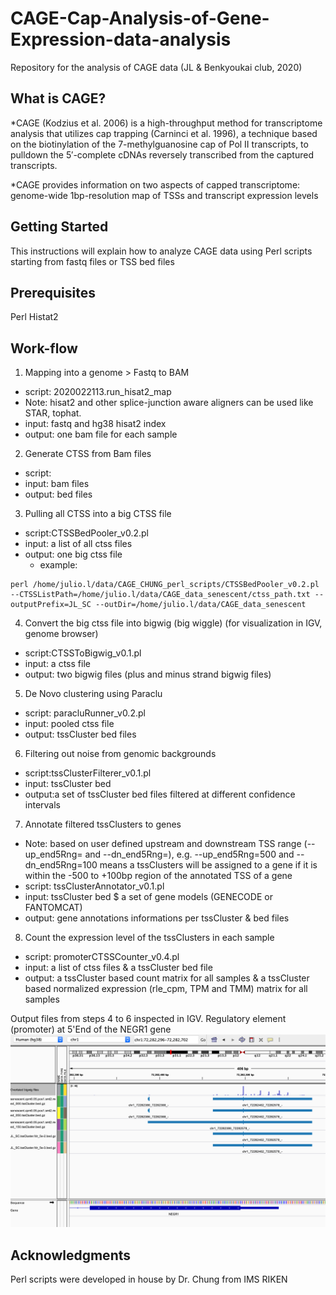 # CAGE-Cap-Analysis-of-Gene-Expression-data-analysis
Repository for the analysis of CAGE data 
(JL & Benkyoukai club, 2020)
## What is CAGE?
*CAGE (Kodzius et al. 2006) is a high-throughput method for transcriptome analysis that utilizes cap trapping (Carninci et al. 1996), a technique based on the biotinylation of the 7-methylguanosine cap of Pol II transcripts, to pulldown the 5′-complete cDNAs reversely transcribed from the captured transcripts.

*CAGE provides information on two aspects of capped transcriptome: genome-wide 1bp-resolution map of TSSs and transcript expression levels

## Getting Started
This  instructions will explain how to analyze CAGE data using Perl scripts starting from fastq files or TSS bed files
## Prerequisites
Perl
Histat2

## Work-flow
1. Mapping into a genome  > Fastq to BAM
* script: 2020022113.run_hisat2_map
* Note: hisat2 and other splice-junction aware aligners can be used like STAR, tophat.
* input: fastq and hg38 hisat2 index
* output: one bam file for each sample 
2. Generate CTSS from Bam files 
* script: 
* input: bam files
* output: bed files
3. Pulling all CTSS into a big CTSS file
* script:CTSSBedPooler_v0.2.pl
* input:	a list of all ctss files
* output:	one big ctss file
  - example:
```
perl /home/julio.l/data/CAGE_CHUNG_perl_scripts/CTSSBedPooler_v0.2.pl --CTSSListPath=/home/julio.l/data/CAGE_data_senescent/ctss_path.txt --outputPrefix=JL_SC --outDir=/home/julio.l/data/CAGE_data_senescent
```

4. Convert the big ctss file into bigwig (big wiggle)  (for visualization in IGV, genome browser)
* script:CTSSToBigwig_v0.1.pl
* input: a ctss file
* output: two bigwig files (plus and minus strand bigwig files)
5. De Novo clustering using Paraclu
* script: paracluRunner_v0.2.pl
* input: pooled ctss file
* output: tssCluster bed files
6. Filtering out noise from genomic backgrounds
* script:tssClusterFilterer_v0.1.pl
* input: tssCluster bed
* output:a set of tssCluster bed files filtered at different confidence intervals
7. Annotate filtered tssClusters to genes
* Note: based on user defined upstream and downstream TSS range (--up_end5Rng= and --dn_end5Rng=), e.g. --up_end5Rng=500 and --dn_end5Rng=100 means a tssClusters will be assigned to a gene if it is within the -500 to +100bp region of the annotated TSS of a gene
* script: tssClusterAnnotator_v0.1.pl
* input: tssCluster bed $ a set of gene models (GENECODE or  FANTOMCAT)
* output: gene annotations informations per tssCluster & bed files 
8. Count the expression level of the tssClusters in each sample
* script: promoterCTSSCounter_v0.4.pl
* input: a list of ctss files & a tssCluster bed file
* output: a tssCluster based count matrix for all samples & a tssCluster based normalized expression (rle_cpm, TPM and TMM) matrix for all samples

Output files from steps 4 to 6 inspected in IGV. Regulatory element (promoter) at 5'End of the NEGR1 gene
![File inspection in IGV from 4 to 6](https://github.com/JulioLeonIncio/CAGE-CAGE-Cap-Analysis-of-Gene-Expression-data-analysis/blob/master/image.png)



## Acknowledgments
Perl scripts were developed in house by Dr. Chung from IMS RIKEN
